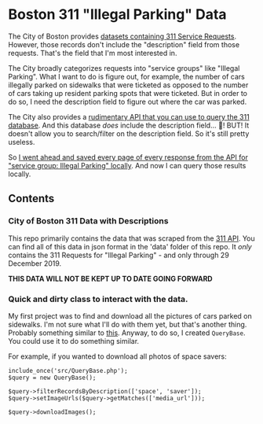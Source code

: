 # Boston 311 "Illegal Parking" Data

The City of Boston provides [datasets containing 311 Service Requests](https://data.boston.gov/dataset/311-service-requests).
However, those records don't include the "description" field from those requests. That's the field that I'm most
interested in.

The City broadly categorizes requests into "service groups" like "Illegal Parking". What I want to do is figure
out, for example, the number of cars illegally parked on sidewalks that were ticketed as opposed to the number of cars
taking up resident parking spots that were ticketed. But in order to do so, I need the description field to figure out
where the car was parked.

The City also provides a [rudimentary API that you can use to query the 311 database](https://mayors24.cityofboston.gov/open311). And this database _does_ include the
description field... 🎉! BUT! It doesn't allow you to search/filter on the description field. So it's still pretty
useless.

So [I went ahead and saved every page of every response from the API for "service group: Illegal Parking" locally](https://twitter.com/balsama/status/1211312725906907136). And now I can
query those results locally.

## Contents
### City of Boston 311 Data with Descriptions
This repo primarily contains the data that was scraped from the
[311 API](https://mayors24.cityofboston.gov/open311/v2/). You can find all of this data in json format in the 'data'
folder of this repo. It _only_ contains the 311 Requests for "Illegal Parking" - and only through 29 December 2019.

**THIS DATA WILL NOT BE KEPT UP TO DATE GOING FORWARD**

### Quick and dirty class to interact with the data.
My first project was to find and download all the pictures of cars parked on sidewalks. I'm not sure what I'll do with
them yet, but that's another thing. Probably something similar to [this](https://twitter.com/balsama/status/1210620138568982528). Anyway, to do so, I created `QueryBase`. You could use it to do something similar.

For example, if you wanted to download all photos of space savers:

```$php
include_once('src/QueryBase.php');
$query = new QueryBase();

$query->filterRecordsByDescription(['space', 'saver']);
$query->setImageUrls($query->getMatches(['media_url']));

$query->downloadImages();
```
